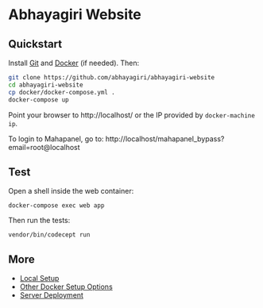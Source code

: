 # Abhayagiri Website

## Quickstart

Install [Git](https://git-scm.com/downloads) and [Docker](README.docker.md) (if needed). Then:

```sh
git clone https://github.com/abhayagiri/abhayagiri-website
cd abhayagiri-website
cp docker/docker-compose.yml .
docker-compose up
```

Point your browser to http://localhost/ or the IP provided by `docker-machine ip`.

To login to Mahapanel, go to: http://localhost/mahapanel_bypass?email=root@localhost

## Test

Open a shell inside the web container:

```
docker-compose exec web app
```

Then run the tests:

```
vendor/bin/codecept run
```

## More

- [Local Setup](README.Setup.md)
- [Other Docker Setup Options](README.Docker.md)
- [Server Deployment](README.Deploy.md)
